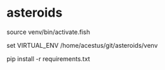 # asteroids

source venv/bin/activate.fish

set VIRTUAL_ENV /home/acestus/git/asteroids/venv

pip install -r requirements.txt